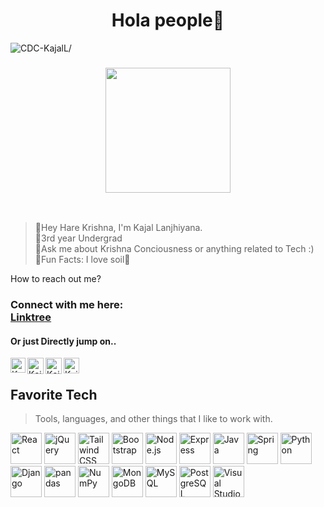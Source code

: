 <h1 align="center"> Hola people👋</h1>
<p align="left">
  <img src=https://komarev.com/ghpvc/?username=CDC-KajalL alt=CDC-KajalL/>
</p>
<h3 align="center"><img src="https://github.com/CDC-KajalL/CDC-KajalL/assets/149703593/4c32dd2e-18ed-4c55-859e-164facd50c41" height=200></h3>
<br/>

> 💙Hey Hare Krishna, I'm Kajal Lanjhiyana.<br/>
> 💙3rd year Undergrad<br/>
> 💙Ask me about Krishna Conciousness or anything related to Tech :)<br/>
> 💙Fun Facts: I love soil🤎<br/>

How to reach out me?
<h3 align = "left">Connect with me here:  <br/>
<a href = "https://linktr.ee/__kajal_lanjhiyana_"> Linktree</a>
    <h4> Or just Directly jump on..</h4>
<a href="https://www.linkedin.com/in/radheykd-kajal/">
    <img align="left" alt="Kajal Lanjhiyana | Linkedin" width="24px" src="https://github.com/TheDudeThatCode/TheDudeThatCode/blob/master/Assets/Linkedin.svg" />
  </a>
   <a href="https://twitter.com/__Kajal_L">
    <img align="left" alt="Kajal Lanjhiyana | Twitter" width="26px" src="https://github.com/TheDudeThatCode/TheDudeThatCode/blob/master/Assets/Twitter.svg" />
</a> 
<a href="https://www.instagram.com/_kajal_lanjhiyana__/">
    <img align="left" alt="Kajal Lanjhiyana | Instagram" width="26px" src="https://github.com/TheDudeThatCode/TheDudeThatCode/blob/master/Assets/Instagram.svg" />
</a> 
<a href="https://medium.com/@radheykd-Kajal" target="blank"><img align="left" src="https://cdn.jsdelivr.net/npm/simple-icons@3.0.1/icons/medium.svg" alt="Kajal Lanjhiyana" height="25" width="25" /></a>
<br></h3>
<h2 align="left" id="macropower-tech">Favorite Tech</h2>

> Tools, languages, and other things that I like to work with.

<a href="https://reactjs.org/" title="React"><img src="https://github.com/get-icon/geticon/raw/master/icons/react.svg" alt="React" width="50px" height="50px"></a>
<a href="https://jquery.com/" title="jQuery"><img src="https://github.com/get-icon/geticon/raw/master/icons/jquery-icon.svg" alt="jQuery" width="50px" height="50px"></a>
<a href="https://tailwindcss.com/" title="Tailwind CSS"><img src="https://github.com/get-icon/geticon/raw/master/icons/tailwindcss-icon.svg" alt="Tailwind CSS" width="50px" height="50px"></a>
<a href="https://getbootstrap.com/" title="Bootstrap"><img src="https://github.com/get-icon/geticon/raw/master/icons/bootstrap.svg" alt="Bootstrap" width="50px" height="50px"></a>
<a href="https://nodejs.org/" title="Node.js"><img src="https://github.com/get-icon/geticon/raw/master/icons/nodejs-icon.svg" alt="Node.js" width="50px" height="50px"></a>
<a href="https://expressjs.com/" title="Express"><img src="https://github.com/get-icon/geticon/raw/master/icons/express.svg" alt="Express" width="50px" height="50px"></a>
<a href="https://www.java.com/" title="Java"><img src="https://github.com/get-icon/geticon/raw/master/icons/java.svg" alt="Java" width="50px" height="50px"></a>
<a href="https://spring.io/" title="Spring"><img src="https://github.com/get-icon/geticon/raw/master/icons/spring.svg" alt="Spring" width="50px" height="50px"></a>
<a href="https://www.python.org/" title="Python"><img src="https://github.com/get-icon/geticon/raw/master/icons/python.svg" alt="Python" width="50px" height="50px"></a>
<a href="https://www.djangoproject.com/" title="Django"><img src="https://github.com/get-icon/geticon/raw/master/icons/django.svg" alt="Django" width="50px" height="50px"></a>
<a href="https://pandas.pydata.org/" title="pandas"><img src="https://github.com/get-icon/geticon/raw/master/icons/pandas-icon.svg" alt="pandas" width="50px" height="50px"></a>
<a href="https://numpy.org/" title="NumPy"><img src="https://github.com/get-icon/geticon/raw/master/icons/numpy-icon.svg" alt="NumPy" width="50px" height="50px"></a>
<a href="https://www.mongodb.org/" title="MongoDB"><img src="https://github.com/get-icon/geticon/raw/master/icons/mongodb-icon.svg" alt="MongoDB" width="50px" height="50px"></a>
<a href="https://dev.mysql.com/" title="MySQL"><img src="https://github.com/get-icon/geticon/raw/master/icons/mysql.svg" alt="MySQL" width="50px" height="50px"></a>
<a href="https://www.postgresql.org/" title="PostgreSQL"><img src="https://github.com/get-icon/geticon/raw/master/icons/postgresql.svg" alt="PostgreSQL" width="50px" height="50px"></a>
<a href="https://code.visualstudio.com/" title="Visual Studio Code"><img src="https://github.com/get-icon/geticon/raw/master/icons/visual-studio-code.svg" alt="Visual Studio Code" width="50px" height="50px"></a>
